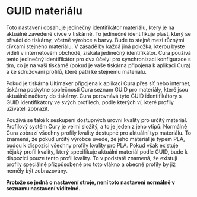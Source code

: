 GUID materiálu
====
Toto nastavení obsahuje jedinečný identifikátor materiálu, který je na aktuálně zavedené cívce v tiskárně. To jedinečně identifikuje plast, který se přivádí do tiskárny, včetně výrobce a barvy. Bude to stejné mezi různými cívkami stejného materiálu. V zásadě by každá jiná položka, kterou byste viděli v internetovém obchodě, získala jedinečný identifikátor. Cura používá tento jedinečný identifikátor pro dva účely: pro synchronizaci konfigurace s tím, co je na vaší tiskárně (pokud je vaše tiskárna připojena k aplikaci Cura) a ke sdružování profilů, které patří ke stejnému materiálu.

Pokud je tiskárna Ultimaker připojena k aplikaci Cura přes síť nebo internet, tiskárna poskytne společnosti Cura seznam GUID pro materiály, které jsou aktuálně načteny do tiskárny. Cura porovnává tyto GUID identifikátory s GUID identifikátory ve svých profilech, podle kterých ví, které profily uživateli zobrazit.

Používá se také k seskupení dostupných úrovní kvality pro určitý materiál. Profilový systém Cury je velmi složitý, a to je jeden z jeho vtipů: Normálně Cura zobrazí všechny profily kvality dostupné pro aktuální typ materiálu. To znamená, že pokud určitý výrobce uvede, že jeho materiál je typem PLA, budou k dispozici všechny profily kvality pro PLA. Pokud však existuje nějaký profil kvality, který specifikuje aktuální materiál podle GUID, bude k dispozici pouze tento profil kvality. To v podstatě znamená, že existují profily speciálně přizpůsobené pro toto vlákno a obecné profily by již neměly být zobrazovány.

**Protože se jedná o nastavení stroje, není toto nastavení normálně v seznamu nastavení viditelné.**